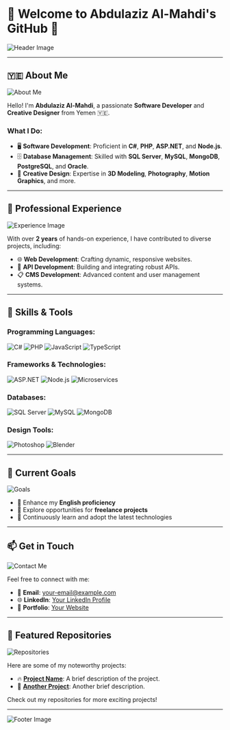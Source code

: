 # 🌟 Welcome to Abdulaziz Al-Mahdi's GitHub 👋

![Header Image](https://via.placeholder.com/1200x400.png?text=Welcome+to+My+GitHub)

---

## 🇾🇪 About Me

![About Me](https://via.placeholder.com/400x200.png?text=About+Me)

Hello! I'm **Abdulaziz Al-Mahdi**, a passionate **Software Developer** and **Creative Designer** from Yemen 🇾🇪.

### **What I Do**:
- 🖥️ **Software Development**: Proficient in **C#**, **PHP**, **ASP.NET**, and **Node.js**.
- 🗄️ **Database Management**: Skilled with **SQL Server**, **MySQL**, **MongoDB**, **PostgreSQL**, and **Oracle**.
- 🎨 **Creative Design**: Expertise in **3D Modeling**, **Photography**, **Motion Graphics**, and more.

---

## 💼 Professional Experience

![Experience Image](https://via.placeholder.com/1200x400.png?text=Professional+Experience)

With over **2 years** of hands-on experience, I have contributed to diverse projects, including:

- 🌐 **Web Development**: Crafting dynamic, responsive websites.
- 🔗 **API Development**: Building and integrating robust APIs.
- 📋 **CMS Development**: Advanced content and user management systems.

---

## 🚀 Skills & Tools

### **Programming Languages**:
![C#](https://via.placeholder.com/100x50.png?text=C%23) ![PHP](https://via.placeholder.com/100x50.png?text=PHP) ![JavaScript](https://via.placeholder.com/100x50.png?text=JavaScript) ![TypeScript](https://via.placeholder.com/100x50.png?text=TypeScript)

### **Frameworks & Technologies**:
![ASP.NET](https://via.placeholder.com/100x50.png?text=ASP.NET) ![Node.js](https://via.placeholder.com/100x50.png?text=Node.js) ![Microservices](https://via.placeholder.com/100x50.png?text=Microservices)

### **Databases**:
![SQL Server](https://via.placeholder.com/100x50.png?text=SQL+Server) ![MySQL](https://via.placeholder.com/100x50.png?text=MySQL) ![MongoDB](https://via.placeholder.com/100x50.png?text=MongoDB)

### **Design Tools**:
![Photoshop](https://via.placeholder.com/100x50.png?text=Photoshop) ![Blender](https://via.placeholder.com/100x50.png?text=Blender)

---

## 🌱 Current Goals

![Goals](https://via.placeholder.com/1200x200.png?text=Current+Goals)

- 📖 Enhance my **English proficiency**
- 💼 Explore opportunities for **freelance projects**
- 🚀 Continuously learn and adopt the latest technologies

---

## 📫 Get in Touch

![Contact Me](https://via.placeholder.com/1200x200.png?text=Contact+Me)

Feel free to connect with me:
- 📧 **Email**: [your-email@example.com](mailto:your-email@example.com)
- 🌐 **LinkedIn**: [Your LinkedIn Profile](https://linkedin.com/in/your-profile)
- 💼 **Portfolio**: [Your Website](https://your-portfolio.com)

---

## 🌟 Featured Repositories

![Repositories](https://via.placeholder.com/1200x400.png?text=Featured+Repositories)

Here are some of my noteworthy projects:

- 🔥 **[Project Name](#)**: A brief description of the project.
- 🚀 **[Another Project](#)**: Another brief description.

Check out my repositories for more exciting projects!

---

![Footer Image](https://via.placeholder.com/1200x200.png?text=Thank+You+for+Visiting)

